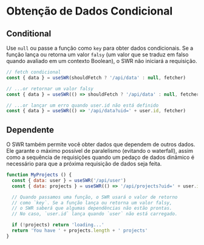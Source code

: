 # Obtenção de Dados Condicional

## Conditional

Use `null` ou passe a função como `key` para obter dados condicionais. Se a função lança ou retorna um valor `falsy` (um valor que se traduz em falso quando avaliado em um contexto Boolean), o SWR não iniciará a requisição.

```js
// fetch condicional
const { data } = useSWR(shouldFetch ? '/api/data' : null, fetcher)

// ...or retornar um valor falsy
const { data } = useSWR(() => shouldFetch ? '/api/data' : null, fetcher)

// ...or lançar um erro quando user.id não está definido
const { data } = useSWR(() => '/api/data?uid=' + user.id, fetcher)
```

## Dependente

O SWR também permite você obter dados que dependem de outros dados. Ele garante o máximo possível de paralelismo (evitando o waterfall), assim como a sequência de requisições quando um pedaço de dados dinâmico é necessário para que a próxima requisição de dados seja feita.

```js
function MyProjects () {
  const { data: user } = useSWR('/api/user')
  const { data: projects } = useSWR(() => '/api/projects?uid=' + user.id)

  // Quando passamos uma função, o SWR usará o valor de retorno
  // como `key`. Se a função lança ou retorna um valor falsy,
  // o SWR saberá que algumas dependências não estão prontas.
  // No caso, `user.id` lança quando `user` não está carregado.

  if (!projects) return 'loading...'
  return 'You have ' + projects.length + ' projects'
}
```
